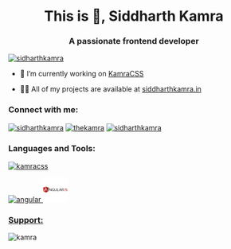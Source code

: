 <h1 align="center">This is 👋, Siddharth Kamra</h1>
<h3 align="center">A passionate frontend developer</h3>

<p align="left"> <a href="https://twitter.com/sidharthkamra" target="blank"><img src="https://img.shields.io/twitter/follow/sidharthkamra?logo=twitter&style=for-the-badge" alt="sidharthkamra" /></a> </p>

- 🔭 I’m currently working on [KamraCSS](siddharthkamra.in/kamracss)

- 👨‍💻 All of my projects are available at [siddharthkamra.in](siddharthkamra.in)

<h3 align="left">Connect with me:</h3>
<p align="left">
<a href="https://twitter.com/sidharthkamra" target="blank"><img align="center" src="https://siddharthkamra.in/assets/twitter.svg" alt="sidharthkamra" height="30" width="40" /></a>
<a href="https://facebook.com/thekamra" target="blank"><img align="center" src="https://siddharthkamra.in/assets/facebook.svg" alt="thekamra" height="30" width="40" /></a>
<a href="https://instagram.com/sidharthkamra" target="blank"><img align="center" src="https://siddharthkamra.in/assets/instagram.svg" alt="sidharthkamra" height="30" width="40" /></a>
</p>

<h3 align="left">Languages and Tools:</h3>
<p align="left">
<a href="https://siddharthkamra.in/kamracss" target="_blank" rel="noreferrer"> <img src="https://siddharthkamra.in/assets/kamracss.png" alt="kamracss" width="50" height="50"/> </a>
				
<a href="https://angular.io" target="_blank" rel="noreferrer"> <img src="https://angular.io/assets/images/logos/angular/angular.svg" alt="angular" width="50" height="50"/> </a> <a href="https://angular.io" target="_blank" rel="noreferrer"> <img src="https://raw.githubusercontent.com/devicons/devicon/master/icons/angularjs/angularjs-original-wordmark.svg" alt="angularjs" width="50" height="50"/> </a> <a href="https://aws.amazon.com" target="_blank" rel="noreferrer"></p>

<h3 align="left">Support:</h3>
<p><a href="https://www.buymeacoffee.com/kamra"> <img align="left" src="https://cdn.buymeacoffee.com/buttons/v2/default-yellow.png" width="150" alt="kamra" /></a></p><br><br>
